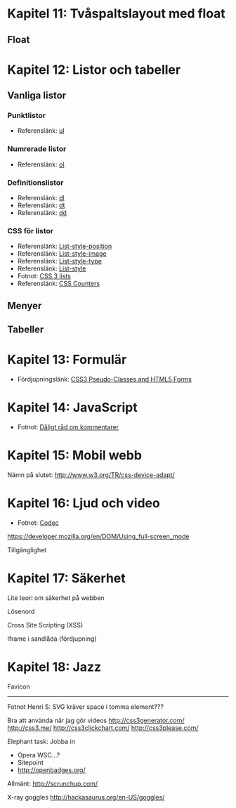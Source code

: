 # Kapitel 11: Tvåspaltslayout med float

## Float


# Kapitel 12: Listor och tabeller

## Vanliga listor

### Punktlistor ###

 * Referenslänk: [ul](https://developer.mozilla.org/en/HTML/Element/ul)
 
### Numrerade listor ###

 * Referenslänk: [ol](https://developer.mozilla.org/en/HTML/Element/ol)


### Definitionslistor ###

 * Referenslänk: [dl](https://developer.mozilla.org/en/HTML/Element/dl)
 * Referenslänk: [dt](https://developer.mozilla.org/en/HTML/Element/dt)
 * Referenslänk: [dd](https://developer.mozilla.org/en/HTML/Element/dd)
 
### CSS för listor ###

 * Referenslänk: [List-style-position](https://developer.mozilla.org/en/CSS/list-style-position)
 * Referenslänk: [List-style-image](https://developer.mozilla.org/en/CSS/list-style-image)
 * Referenslänk: [List-style-type](https://developer.mozilla.org/en/CSS/list-style-type)
 * Referenslänk: [List-style](https://developer.mozilla.org/en/CSS/list-style)
 * Fotnot: [CSS 3 lists](http://www.w3.org/TR/css3-lists/)
 * Referenslänk: [CSS Counters](https://developer.mozilla.org/en/CSS_Counters)

## Menyer

## Tabeller


# Kapitel 13: Formulär


 * Fördjupningslänk: [CSS3 Pseudo-Classes and HTML5 Forms ](http://html5doctor.com/css3-pseudo-classes-and-html5-forms/)

# Kapitel 14: JavaScript


 * Fotnot: [Dåligt råd om kommentarer](http://www.w3schools.com/js/js_howto.asp)
 


# Kapitel 15: Mobil webb


Nämn på slutet: http://www.w3.org/TR/css-device-adapt/

# Kapitel 16: Ljud och video

 * Fotnot: [Codec](http://en.wikipedia.org/wiki/Codec)

 https://developer.mozilla.org/en/DOM/Using_full-screen_mode

Tillgänglighet


# Kapitel 17: Säkerhet

Lite teori om säkerhet på webben

Lösenord

Cross Site Scripting (XSS)

Iframe i sandlåda (fördjupning)

# Kapitel 18: Jazz

Favicon


-------------------------------------------------------------------------------


Fotnot Henri S: SVG kräver space i tomma element???


Bra att använda när jag gör videos
http://css3generator.com/
http://css3.me/
http://css3clickchart.com/
http://css3please.com/

Elephant task: Jobba in 
 * Opera WSC...?
 * Sitepoint
 * http://openbadges.org/


Allmänt:
http://scrunchup.com/


X-ray goggles
http://hackasaurus.org/en-US/goggles/
